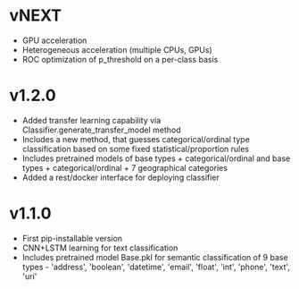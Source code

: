 # vNEXT

* GPU acceleration
* Heterogeneous acceleration (multiple CPUs, GPUs)
* ROC optimization of p_threshold on a per-class basis

# v1.2.0
* Added transfer learning capability via Classifier.generate_transfer_model method
* Includes a new method, that guesses categorical/ordinal type classification based on some fixed statistical/proportion rules
* Includes pretrained models of base types + categorical/ordinal and base types + categorical/ordinal + 7 geographical categories
* Added a rest/docker interface for deploying classifier

# v1.1.0
* First pip-installable version
* CNN+LSTM learning for text classification
* Includes pretrained model Base.pkl for semantic classification of 9 base types - 'address', 'boolean', 'datetime', 'email', 'float', 'int', 'phone', 'text', 'uri'
